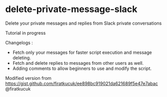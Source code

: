 # delete-private-message-slack
Delete your private messages and replies from Slack private conversations

Tutorial in progress


Changelogs :
- Fetch only your messages for faster script execution and message deleting.
- Fetch and delete replies to messages from other users as well.
- Adding comments to allow beginners to use and modify the script.

Modified version from https://gist.github.com/firatkucuk/ee898bc919021da621689f5e47e7abac @firatkucuk
